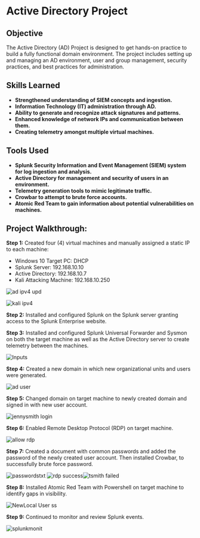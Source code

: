 <h1>Active Directory Project</h1>

<h2>Objective</h2>
The Active Directory (AD) Project is designed to get hands-on practice to build a fully functional domain environment. The project includes setting up and managing an AD environment, user and group management, security practices, and best practices for administration. 
<br />


<h2>Skills Learned</h2>

- <b>Strengthened understanding of SIEM concepts and ingestion.</b> 
- <b>Information Technology (IT) administration through AD.</b>
- <b>Ability to generate and recognize attack signatures and patterns.</b>
- <b>Enhanced knowledge of network IPs and communication between them.</b>
- <b>Creating telemetry amongst multiple virtual machines.</b>

<h2>Tools Used </h2>

- <b>Splunk Security Information and Event Management (SIEM) system for log ingestion and analysis.</b>
- <b>Active Directory for management and security of users in an environment.</b>
- <b>Telemetry generation tools to mimic legitimate traffic.</b>
- <b>Crowbar to attempt to brute force accounts.</b>
- <b>Atomic Red Team to gain information about potential vulnerabilities on machines.</b>

<h2>Project Walkthrough:</h2>

**Step 1:** Created four (4) virtual machines and manually assigned a static IP to each machine:

- Windows 10 Target PC: DHCP
- Splunk Server: 192.168.10.10
- Active Directory: 192.168.10.7
- Kali Attacking Machine: 192.168.10.250

![ad ipv4 upd](https://github.com/user-attachments/assets/4dff52ca-6b65-4763-89a9-02e28c821156)

![kali ipv4](https://github.com/user-attachments/assets/fb37030a-5114-4766-9203-abdce3347958)


**Step 2:** Installed and configured Splunk on the Splunk server granting access to the Splunk Enterprise website.


**Step 3:** Installed and configured Splunk Universal Forwarder and Sysmon on both the target machine as well as the Active Directory server to create telemetry between the machines.

![Inputs](https://github.com/user-attachments/assets/c5f6e7a3-38ba-46ea-a17e-5facdb9d358b)


**Step 4:** Created a new domain in which new organizational units and users were generated.

![ad user](https://github.com/user-attachments/assets/bb93e76c-50e8-4c6a-8689-8c0eb778c87e)


**Step 5:** Changed domain on target machine to newly created domain and signed in with new user account.

![jennysmith login](https://github.com/user-attachments/assets/0659fc0f-6536-465e-936d-e83272e839c0)


**Step 6:** Enabled Remote Desktop Protocol (RDP) on target machine.

![allow rdp](https://github.com/user-attachments/assets/404a37cf-42f8-41d6-bc58-6be50ee57f9e)


**Step 7:** Created a document with common passwords and added the password of the newly created user account. Then installed Crowbar, to successfully brute force password.

![passwordstxt](https://github.com/user-attachments/assets/0daa2360-af42-48f2-9e1b-37a798d9b334) ![rdp success](https://github.com/user-attachments/assets/d730e053-f56d-40f7-a547-84c3a2bf1658)![tsmith failed](https://github.com/user-attachments/assets/39997b5b-d92b-490a-aabd-6d58c68d46ef)


**Step 8:**  Installed Atomic Red Team with Powershell on target machine to identify gaps in visibility.

![NewLocal User ss](https://github.com/user-attachments/assets/6c7cb84f-5ade-4ed1-bce6-bcb920ad530c)


**Step 9:** Continued to monitor and review Splunk events.

![splunkmonit](https://github.com/user-attachments/assets/c2c9cda8-b21e-468e-bd7d-13fe96be1430)

